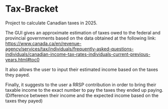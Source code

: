 # Tax-Bracket
Project to calculate Canadian taxes in 2025.

The GUI gives an approximate estimation of taxes owed to the federal and provincial governments based on the data obtained at the following link: https://www.canada.ca/en/revenue-agency/services/tax/individuals/frequently-asked-questions-individuals/canadian-income-tax-rates-individuals-current-previous-years.html#toc0

It also allows the user to input their estimated income based on the taxes they payed.

Finally, it suggests to the user a RRSP contribution in order to bring their taxable income to the exact number to pay the taxes they ended up paying. (Difference between their income and the expected income based on the taxes they payed)
